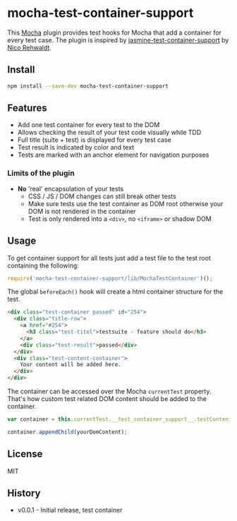 # mocha-test-container-support

This [Mocha](https://github.com/mochajs/mocha) plugin provides test
hooks for Mocha that add a container for every test case.
The plugin is inspired by [jasmine-test-container-support](https://github.com/bpmn-io/jasmine-test-container-support) by [Nico Rehwaldt](https://github.com/nikku).


## Install

```bash  
npm install --save-dev mocha-test-container-support
```


## Features

* Add one test container for every test to the DOM
* Allows checking the result of your test code visually while TDD
* Full title (suite + test) is displayed for every test case
* Test result is indicated by color and text
* Tests are marked with an anchor element for navigation purposes

### Limits of the plugin

* __No__ 'real' encapsulation of your tests
  * CSS / JS / DOM changes can still break other tests
  * Make sure tests use the test container as DOM root otherwise your DOM is not rendered in the container
  * Test is only rendered into a `<div>`, no `<iframe>` or shadow DOM


## Usage

To get container support for all tests just add a test file to the test root containing the following:

```js
require('mocha-test-container-support/lib/MochaTestContainer')();
```

The global `beforeEach()` hook will create a html container structure for the test.

```html
<div class="test-container passed" id="254">
  <div class="title-row">
    <a href="#254">
      <h3 class="test-titel">testsuite - feature should do</h3>
    </a>
    <div class="test-result">passed</div>
  </div>
  <div class="test-content-container">
    Your content will be added here.
  </div>
</div>
```

The container can be accessed over the Mocha `currentTest` property. That's how custom test related DOM content should be added to the container.

```js
var container = this.currentTest.__test_container_support__.testContentContainer;

container.appendChild(yourDomContent);
```


## License

MIT


## History

* v0.0.1 - Initial release, test container
